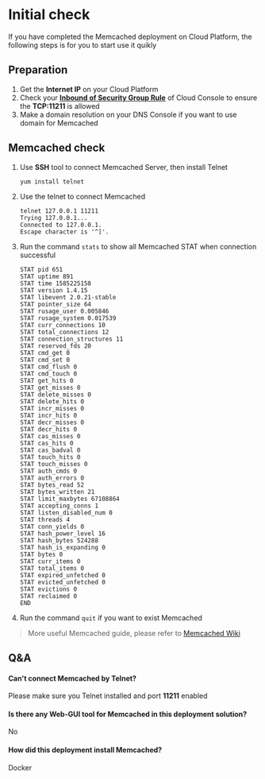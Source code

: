 # Initial check

If you have completed the Memcached deployment on Cloud Platform, the following steps is for you to start use it quikly

## Preparation

1. Get the **Internet IP** on your Cloud Platform
2. Check your **[Inbound of Security Group Rule](https://support.websoft9.com/docs/faq/tech-instance.html)** of Cloud Console to ensure the **TCP:11211** is allowed
3. Make a domain resolution on your DNS Console if you want to use domain for Memcached

## Memcached check

1. Use **SSH** tool to connect Memcached Server, then install Telnet
   ```
   yum install telnet
   ```

2. Use the telnet to connect Memcached
   ```
   telnet 127.0.0.1 11211
   Trying 127.0.0.1...
   Connected to 127.0.0.1.
   Escape character is '^]'.
   ```
3. Run the command `stats` to show all Memcached STAT when connection successful
   ```
   STAT pid 651
   STAT uptime 891
   STAT time 1585225158
   STAT version 1.4.15
   STAT libevent 2.0.21-stable
   STAT pointer_size 64
   STAT rusage_user 0.005846
   STAT rusage_system 0.017539
   STAT curr_connections 10
   STAT total_connections 12
   STAT connection_structures 11
   STAT reserved_fds 20
   STAT cmd_get 0
   STAT cmd_set 0
   STAT cmd_flush 0
   STAT cmd_touch 0
   STAT get_hits 0
   STAT get_misses 0
   STAT delete_misses 0
   STAT delete_hits 0
   STAT incr_misses 0
   STAT incr_hits 0
   STAT decr_misses 0
   STAT decr_hits 0
   STAT cas_misses 0
   STAT cas_hits 0
   STAT cas_badval 0
   STAT touch_hits 0
   STAT touch_misses 0
   STAT auth_cmds 0
   STAT auth_errors 0
   STAT bytes_read 52
   STAT bytes_written 21
   STAT limit_maxbytes 67108864
   STAT accepting_conns 1
   STAT listen_disabled_num 0
   STAT threads 4
   STAT conn_yields 0
   STAT hash_power_level 16
   STAT hash_bytes 524288
   STAT hash_is_expanding 0
   STAT bytes 0
   STAT curr_items 0
   STAT total_items 0
   STAT expired_unfetched 0
   STAT evicted_unfetched 0
   STAT evictions 0
   STAT reclaimed 0
   END

   ```
4. Run the command `quit` if you want to exist Memcached

> More useful Memcached guide, please refer to [Memcached Wiki](https://github.com/memcached/memcached/wiki)

## Q&A 

#### Can't connect Memcached by Telnet?

Please make sure you Telnet installed and port **11211** enabled

#### Is there any Web-GUI tool for Memcached in this deployment solution?

No

#### How did this deployment install Memcached?

Docker